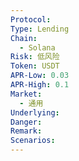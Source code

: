 ```yaml
---
Protocol: 
Type: Lending
Chain:
  - Solana
Risk: 低风险
Token: USDT
APR-Low: 0.03
APR-High: 0.1
Market:
  - 通用
Underlying: 
Danger: 
Remark: 
Scenarios: 
---
```

